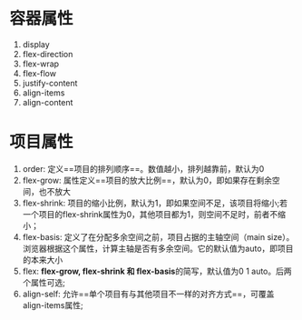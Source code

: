 # 容器属性

1. display
2. flex-direction
3. flex-wrap
4. flex-flow
5. justify-content
6. align-items
7. align-content

# 项目属性

1. order: 定义==项目的排列顺序==。数值越小，排列越靠前，默认为0
2. flex-grow: 属性定义==项目的放大比例==，默认为0，即如果存在剩余空间，也不放大
3. flex-shrink: 项目的缩小比例，默认为1，即如果空间不足，该项目将缩小;若一个项目的flex-shrink属性为0，其他项目都为1，则空间不足时，前者不缩小；
4. flex-basis:  定义了在分配多余空间之前，项目占据的主轴空间（main size）。浏览器根据这个属性，计算主轴是否有多余空间。它的默认值为auto，即项目的本来大小
5. flex: **flex-grow, flex-shrink 和 flex-basis**的简写，默认值为0 1 auto。后两个属性可选;
6. align-self: 允许==单个项目有与其他项目不一样的对齐方式==，可覆盖align-items属性;